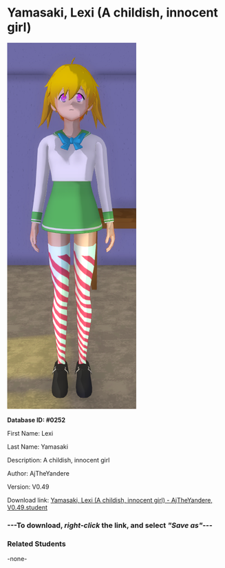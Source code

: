 # Yamasaki, Lexi (A childish, innocent girl)

<img src="../../Files/Images/Yamasaki, Lexi (A childish, innocent girl).png" title="Yamasaki, Lexi (A childish, innocent girl) - AjTheYandere, V0.49">

**Database ID: #0252**

First Name: Lexi

Last Name: Yamasaki

Description: A childish, innocent girl

Author: AjTheYandere

Version: V0.49

Download link: <a href="https://raw.githubusercontent.com/Arbiter1223/Daigaku-Gurashi-Custom-Students/master/Files/Student%20Files/Yamasaki%2C%20Lexi%20(A%20childish%2C%20innocent%20girl)%20-%20AjTheYandere%2C%20V0.49.student">Yamasaki, Lexi (A childish, innocent girl) - AjTheYandere, V0.49.student</a>

### ---**To download, _right-click_ the link, and select _"Save as"_**---

### Related Students

-none-
